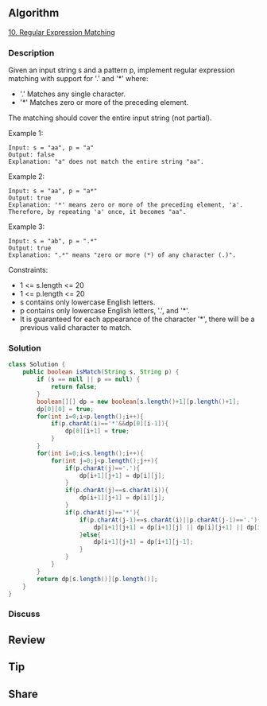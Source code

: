 ## Algorithm

[10. Regular Expression Matching](https://leetcode.com/problems/regular-expression-matching/)

### Description

Given an input string s and a pattern p, implement regular expression matching with support for '.' and '*' where:

- '.' Matches any single character.​​​​
- '*' Matches zero or more of the preceding element.

The matching should cover the entire input string (not partial).

Example 1:

```
Input: s = "aa", p = "a"
Output: false
Explanation: "a" does not match the entire string "aa".
```

Example 2:

```
Input: s = "aa", p = "a*"
Output: true
Explanation: '*' means zero or more of the preceding element, 'a'. Therefore, by repeating 'a' once, it becomes "aa".
```

Example 3:

```
Input: s = "ab", p = ".*"
Output: true
Explanation: ".*" means "zero or more (*) of any character (.)".
```

Constraints:

- 1 <= s.length <= 20
- 1 <= p.length <= 20
- s contains only lowercase English letters.
- p contains only lowercase English letters, '.', and '*'.
- It is guaranteed for each appearance of the character '*', there will be a previous valid character to match.

### Solution

```java
class Solution {
    public boolean isMatch(String s, String p) {
        if (s == null || p == null) {
            return false;
        }
        boolean[][] dp = new boolean[s.length()+1][p.length()+1];
        dp[0][0] = true;
        for(int i=0;i<p.length();i++){
            if(p.charAt(i)=='*'&&dp[0][i-1]){
                dp[0][i+1] = true;
            }
        }
        for(int i=0;i<s.length();i++){
            for(int j=0;j<p.length();j++){
                if(p.charAt(j)=='.'){
                    dp[i+1][j+1] = dp[i][j];
                }
                if(p.charAt(j)==s.charAt(i)){
                    dp[i+1][j+1] = dp[i][j];
                }
                if(p.charAt(j)=='*'){
                    if(p.charAt(j-1)==s.charAt(i)||p.charAt(j-1)=='.'){
                        dp[i+1][j+1] = dp[i+1][j] || dp[i][j+1] || dp[i+1][j-1];
                    }else{
                        dp[i+1][j+1] = dp[i+1][j-1];
                    }
                }
            }
        }
        return dp[s.length()][p.length()];
    }
}
```

### Discuss

## Review


## Tip


## Share
